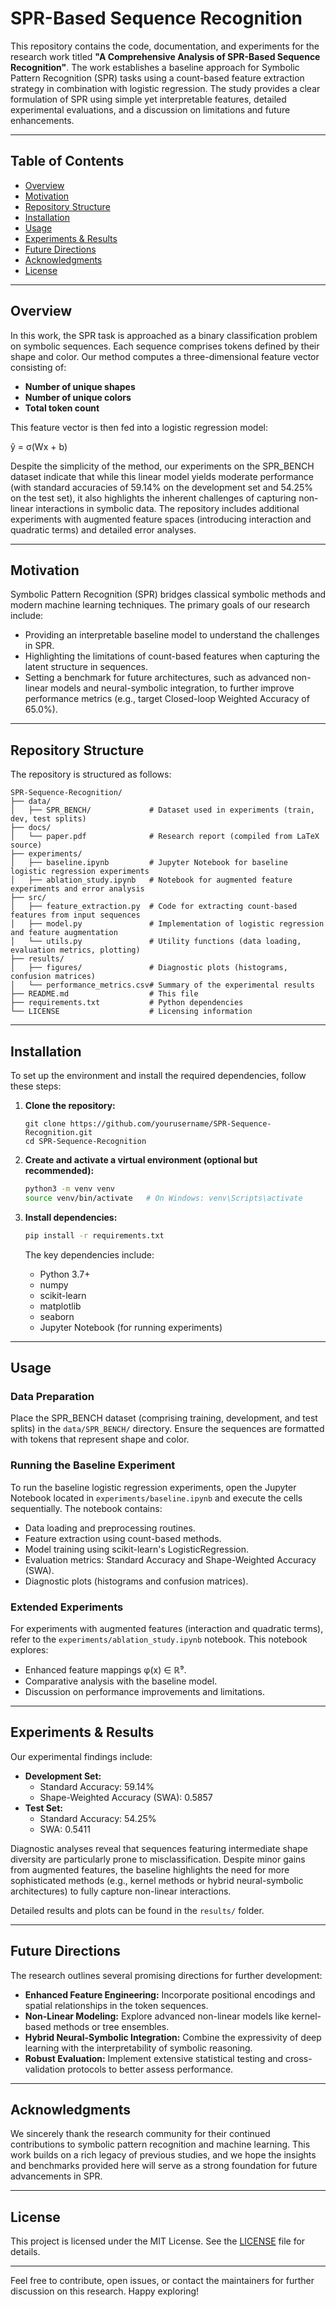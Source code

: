 # SPR-Based Sequence Recognition

This repository contains the code, documentation, and experiments for the research work titled **"A Comprehensive Analysis of SPR-Based Sequence Recognition"**. The work establishes a baseline approach for Symbolic Pattern Recognition (SPR) tasks using a count-based feature extraction strategy in combination with logistic regression. The study provides a clear formulation of SPR using simple yet interpretable features, detailed experimental evaluations, and a discussion on limitations and future enhancements.

---

## Table of Contents

- [Overview](#overview)
- [Motivation](#motivation)
- [Repository Structure](#repository-structure)
- [Installation](#installation)
- [Usage](#usage)
- [Experiments & Results](#experiments--results)
- [Future Directions](#future-directions)
- [Acknowledgments](#acknowledgments)
- [License](#license)

---

## Overview

In this work, the SPR task is approached as a binary classification problem on symbolic sequences. Each sequence comprises tokens defined by their shape and color. Our method computes a three-dimensional feature vector consisting of:
- **Number of unique shapes**
- **Number of unique colors**
- **Total token count**

This feature vector is then fed into a logistic regression model:
  
  ŷ = σ(Wx + b)

Despite the simplicity of the method, our experiments on the SPR_BENCH dataset indicate that while this linear model yields moderate performance (with standard accuracies of 59.14% on the development set and 54.25% on the test set), it also highlights the inherent challenges of capturing non-linear interactions in symbolic data. The repository includes additional experiments with augmented feature spaces (introducing interaction and quadratic terms) and detailed error analyses.

---

## Motivation

Symbolic Pattern Recognition (SPR) bridges classical symbolic methods and modern machine learning techniques. The primary goals of our research include:

- Providing an interpretable baseline model to understand the challenges in SPR.
- Highlighting the limitations of count-based features when capturing the latent structure in sequences.
- Setting a benchmark for future architectures, such as advanced non-linear models and neural-symbolic integration, to further improve performance metrics (e.g., target Closed-loop Weighted Accuracy of 65.0%).

---

## Repository Structure

The repository is structured as follows:

```
SPR-Sequence-Recognition/
├── data/
│   ├── SPR_BENCH/             # Dataset used in experiments (train, dev, test splits)
├── docs/
│   └── paper.pdf              # Research report (compiled from LaTeX source)
├── experiments/
│   ├── baseline.ipynb         # Jupyter Notebook for baseline logistic regression experiments
│   ├── ablation_study.ipynb   # Notebook for augmented feature experiments and error analysis
├── src/
│   ├── feature_extraction.py  # Code for extracting count-based features from input sequences
│   ├── model.py               # Implementation of logistic regression and feature augmentation
│   └── utils.py               # Utility functions (data loading, evaluation metrics, plotting)
├── results/
│   ├── figures/               # Diagnostic plots (histograms, confusion matrices)
│   └── performance_metrics.csv# Summary of the experimental results
├── README.md                  # This file
├── requirements.txt           # Python dependencies
└── LICENSE                    # Licensing information
```

---

## Installation

To set up the environment and install the required dependencies, follow these steps:

1. **Clone the repository:**

   ```
   git clone https://github.com/yourusername/SPR-Sequence-Recognition.git
   cd SPR-Sequence-Recognition
   ```

2. **Create and activate a virtual environment (optional but recommended):**

   ```bash
   python3 -m venv venv
   source venv/bin/activate   # On Windows: venv\Scripts\activate
   ```

3. **Install dependencies:**

   ```bash
   pip install -r requirements.txt
   ```

   The key dependencies include:
   - Python 3.7+
   - numpy
   - scikit-learn
   - matplotlib
   - seaborn
   - Jupyter Notebook (for running experiments)

---

## Usage

### Data Preparation

Place the SPR_BENCH dataset (comprising training, development, and test splits) in the `data/SPR_BENCH/` directory. Ensure the sequences are formatted with tokens that represent shape and color.

### Running the Baseline Experiment

To run the baseline logistic regression experiments, open the Jupyter Notebook located in `experiments/baseline.ipynb` and execute the cells sequentially. The notebook contains:

- Data loading and preprocessing routines.
- Feature extraction using count-based methods.
- Model training using scikit-learn's LogisticRegression.
- Evaluation metrics: Standard Accuracy and Shape-Weighted Accuracy (SWA).
- Diagnostic plots (histograms and confusion matrices).

### Extended Experiments

For experiments with augmented features (interaction and quadratic terms), refer to the `experiments/ablation_study.ipynb` notebook. This notebook explores:

- Enhanced feature mappings φ(x) ∈ ℝ⁹.
- Comparative analysis with the baseline model.
- Discussion on performance improvements and limitations.

---

## Experiments & Results

Our experimental findings include:

- **Development Set:**
  - Standard Accuracy: 59.14%
  - Shape-Weighted Accuracy (SWA): 0.5857
- **Test Set:**
  - Standard Accuracy: 54.25%
  - SWA: 0.5411

Diagnostic analyses reveal that sequences featuring intermediate shape diversity are particularly prone to misclassification. Despite minor gains from augmented features, the baseline highlights the need for more sophisticated methods (e.g., kernel methods or hybrid neural-symbolic architectures) to fully capture non-linear interactions.

Detailed results and plots can be found in the `results/` folder.

---

## Future Directions

The research outlines several promising directions for further development:

- **Enhanced Feature Engineering:** Incorporate positional encodings and spatial relationships in the token sequences.
- **Non-Linear Modeling:** Explore advanced non-linear models like kernel-based methods or tree ensembles.
- **Hybrid Neural-Symbolic Integration:** Combine the expressivity of deep learning with the interpretability of symbolic reasoning.
- **Robust Evaluation:** Implement extensive statistical testing and cross-validation protocols to better assess performance.

---

## Acknowledgments

We sincerely thank the research community for their continued contributions to symbolic pattern recognition and machine learning. This work builds on a rich legacy of previous studies, and we hope the insights and benchmarks provided here will serve as a strong foundation for future advancements in SPR.

---

## License

This project is licensed under the MIT License. See the [LICENSE](LICENSE) file for details.

---

Feel free to contribute, open issues, or contact the maintainers for further discussion on this research. Happy exploring!
